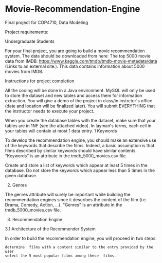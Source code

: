 # Movie-Recommendation-Engine
Final project for COP4710, Data Modeling

Project requirements:

Undergraduate Students

For your final project, you are going to build a movie recommendation system. The data should be downloaded from here: The top 5000 movie data from IMDB: https://www.kaggle.com/tmdb/tmdb-movie-metadata/data (Links to an external site.). This data contains information about 5000 movies from IMDB. 

Instructions for project completion

All the coding will be done in a Java environment. MySQL will only be used to store the dataset and new tables and access them for information extraction. You will give a demo of the project in class/in instrctor's office (date and location will be finalized later). You will submit EVERYTHING that the instructor needs to execute your project.

When you create the database tables with the dataset, make sure that your tables are in 1NF (see the attached video). In layman's terms, each cell in your tables will contain at most 1 data entry.
1 Keywords

To develop the recommendation engine, you should make an extensive use of the keywords that describe the films. Indeed, a basic assumption is that films described by similar keywords should have similar contents. "Keywords" is an attribute in the tmdb_5000_movies.csv file. 

Create and store a list of keywords which appear at least 5 times in the database. Do not store the keywords which appear less than 5 times in the given database.

2. Genres

The genres attribute will surely be important while building the recommendation engines since it describes the content of the film (i.e. Drama, Comedy, Action, ...). "Genres" is an attribute in the tmdb_5000_movies.csv file.

3. Recommendation Engine

3.1 Architecture of the Recommender System

In order to build the recommendation engine, you will proceed in two steps:

    determine  films with a content similar to the entry provided by the user
    select the 5 most popular films among these  films.
